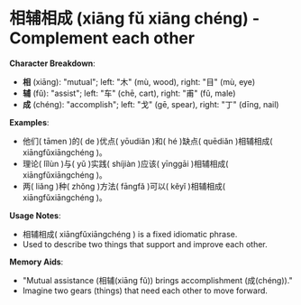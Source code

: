 # **相辅相成 (xiāng fǔ xiāng chéng) - Complement each other**

**Character Breakdown**:  
- **相** (xiāng): "mutual"; left: "木" (mù, wood), right: "目" (mù, eye)  
- **辅** (fǔ): "assist"; left: "车" (chē, cart), right: "甫" (fǔ, male)  
- **成** (chéng): "accomplish"; left: "戈" (gē, spear), right: "丁" (dīng, nail)

**Examples**:  
- 他们( tāmen )的( de )优点( yōudiǎn )和( hé )缺点( quēdiǎn )相辅相成( xiāngfǔxiāngchéng )。  
- 理论( lǐlùn )与( yǔ )实践( shíjiàn )应该( yīnggāi )相辅相成( xiāngfǔxiāngchéng )。  
- 两( liǎng )种( zhǒng )方法( fāngfǎ )可以( kěyǐ )相辅相成( xiāngfǔxiāngchéng )。

**Usage Notes**:  
- 相辅相成( xiāngfǔxiāngchéng ) is a fixed idiomatic phrase.  
- Used to describe two things that support and improve each other.

**Memory Aids**:  
- "Mutual assistance (相辅(xiāng fǔ)) brings accomplishment (成(chéng))."  
- Imagine two gears (things) that need each other to move forward.